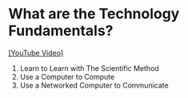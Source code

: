 # What are the Technology Fundamentals?

[[YouTube Video]](https://youtu.be/m0lQwwXt8lc)

1. Learn to Learn with The Scientific Method
1. Use a Computer to Compute
1. Use a Networked Computer to Communicate
